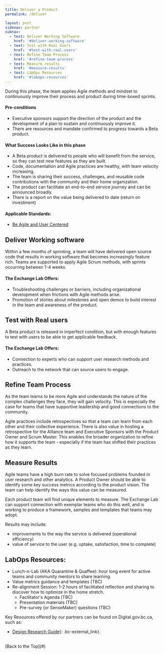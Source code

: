 ```yaml
---
title: Deliver a Product
permalink: /deliver

layout: post
sidenav: partner
subnav:
  - text: Deliver Working Software
    href: '#deliver-working-software'
  - text: Test with Real Users
    href: '#test-with-real-users'
  - text: Refine Team Process
    href: '#refine-team-process'
  - text: Measure results
    href: '#measure-results'
  - text: LabOps Resources
    href: '#labops-resources'
---
```

During this phase, the team applies Agile methods and mindset to continuously improve their process and product during time-boxed sprints.

#### Pre-conditions
- Executive sponsors support the direction of the product and the development of a plan to sustain and continuously improve it.
- There are resources and mandate confirmed to progress towards a Beta product.

#### What Success Looks Like in this phase
- A Beta product is delivered to people who will benefit from the service, so they can test new features as they are built.
- Code, documentation and Agile practices are healthy, with team velocity increasing.
- The team is sharing their success, challenges, and reusable code contributions with the community and their home organization.
- The product can facilitate an end-to-end service journey and can be announced broadly.
- There is a report on the value being delivered to date (return on investment)

#### Applicable Standards:
- [Be Agile and User Centered](/ExchangeLabOps/playbook#agile)

## Deliver Working software
Within a few months of sprinting, a team will have delivered open source code that results in working software that becomes increasingly feature rich. Teams are supported to apply Agile Scrum methods, with sprints occurring between 1-4 weeks.

#### The Exchange Lab Offers:
- Troubleshooting challenges or barriers, including organizational development when frictions with Agile methods arise.
- Promotion of stories about milestones and open demos to build interest in the team and awareness of the product.

## Test with Real users
A Beta product is released in imperfect condition, but with enough features to test with users to be able to get applicable feedback.

#### The Exchange Lab Offers:
- Connection to experts who can support user research methods and practices.
- Outreach to the network that can source users to engage.

## Refine Team Process

As the team learns to be more Agile and understands the nature of the complex challenges they face, they will gain velocity. This is especially the case for teams that have supportive leadership and good connections to the community.

Agile practices include retrospectives so that a team can learn from each other and their collective experience. There is also value in hosting a retrospective for the Alliance team and Executive Sponsors with the Product Owner and Scrum Master. This enables the broader organization to refine how it supports the team - especially if the team has shifted their practices as they learn.

## Measure Results

Agile teams have a high burn rate to solve focused problems founded in user research and other analytics. A Product Owner should be able to identify some key success metrics according to the product vision. The team can help identify the ways this value can be measured.

Each product team will find unique elements to measure. The Exchange Lab can support connection with exemplar teams who do this well, and is working to produce a framework, samples and templates that teams may adopt.

Results may include:
- improvements to the way the service is delivered (operational efficiency)
- value of service to the user (e.g. uptake, satisfaction, time to complete)

## LabOps Resources:

- Lunch-n-Lab (AKA Quarantine & Quaffee): hour long event for active teams and community mentors to share learning.
- Value metrics guidance and templates (TBC)
- Re-alignment Session: 1-2 hours of facilitated reflection and sharing to discover how to optimize in the home stretch.
  - Facilitator's Agenda (TBC)
  - Presentation materials (TBC)
  - Pre-survey (or SenseMaker) questions (TBC)

Key Resources offered by our partners can be found on Digital.gov.bc.ca, such as:
- [Design Research Guide](https://www2.gov.bc.ca/gov/content/governments/services-for-government/service-experience-digital-delivery/service-design/methods-and-tools/user-research){: .bc-external_link}.


<br/>
[Back to the Top](#)
